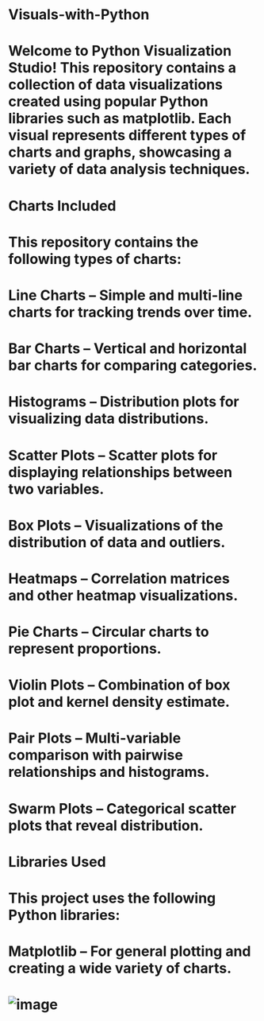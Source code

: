 # Visuals-with-Python
# Welcome to Python Visualization Studio! This repository contains a collection of data visualizations created using popular Python libraries such as matplotlib. Each visual represents different types of charts and graphs, showcasing a variety of data analysis techniques.
# Charts Included
# This repository contains the following types of charts:
# Line Charts – Simple and multi-line charts for tracking trends over time.
# Bar Charts – Vertical and horizontal bar charts for comparing categories.
# Histograms – Distribution plots for visualizing data distributions.
# Scatter Plots – Scatter plots for displaying relationships between two variables.
# Box Plots – Visualizations of the distribution of data and outliers.
# Heatmaps – Correlation matrices and other heatmap visualizations.
# Pie Charts – Circular charts to represent proportions.
# Violin Plots – Combination of box plot and kernel density estimate.
# Pair Plots – Multi-variable comparison with pairwise relationships and histograms.
# Swarm Plots – Categorical scatter plots that reveal distribution.
# Libraries Used
# This project uses the following Python libraries:
# Matplotlib – For general plotting and creating a wide variety of charts.
# ![image](https://github.com/user-attachments/assets/c5193bb1-dcb5-4ca1-b234-f7cd7cd34f2d)

